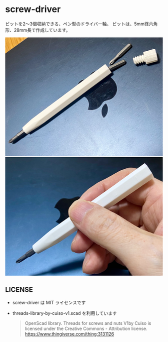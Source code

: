 # screw-driver

ビットを2〜3個収納できる、ペン型のドライバー軸。
ビットは、5mm径六角形、28mm長で作成しています。

![screw-driver_00](images/IMG_1876.png)
![screw-driver_01](images/IMG_1877.png)

## LICENSE

- screw-driver は MIT ライセンスです

- threads-library-by-cuiso-v1.scad を利用しています

  > OpenScad library. Threads for screws and nuts V1by Cuiso is licensed under the Creative Commons - Attribution license.
  > https://www.thingiverse.com/thing:3131126

  


